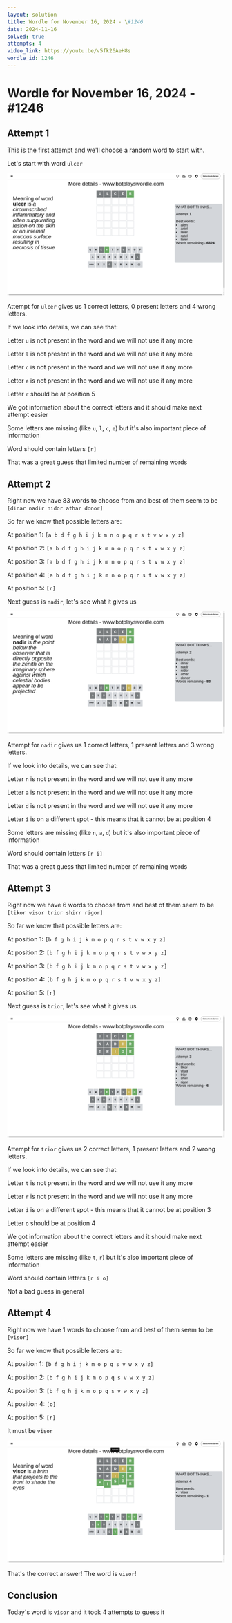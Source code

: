 ```yaml
---
layout: solution
title: Wordle for November 16, 2024 - \#1246
date: 2024-11-16
solved: true
attempts: 4
video_link: https://youtu.be/v5fk26AeH8s
wordle_id: 1246
---
```


# Wordle for November 16, 2024 - \#1246

## Attempt 1

This is the first attempt and we'll choose a random word to start with.

Let's start with word `ulcer`

![Attempt 1](2024-11-16/attempt-1.png)

Attempt for `ulcer` gives us 1 correct letters, 0 present letters and 4 wrong letters.

If we look into details, we can see that:

Letter `u` is not present in the word and we will not use it any more

Letter `l` is not present in the word and we will not use it any more

Letter `c` is not present in the word and we will not use it any more

Letter `e` is not present in the word and we will not use it any more

Letter `r` should be at position 5

We got information about the correct letters and it should make next attempt easier

Some letters are missing (like `u`, `l`, `c`, `e`) but it's also important piece of information

Word should contain letters `[r]`

That was a great guess that limited number of remaining words



## Attempt 2

Right now we have 83 words to choose from and best of them seem to be `[dinar nadir nidor athar donor]`

So far we know that possible letters are:

At position 1: `[a b d f g h i j k m n o p q r s t v w x y z]`

At position 2: `[a b d f g h i j k m n o p q r s t v w x y z]`

At position 3: `[a b d f g h i j k m n o p q r s t v w x y z]`

At position 4: `[a b d f g h i j k m n o p q r s t v w x y z]`

At position 5: `[r]`

Next guess is `nadir`, let's see what it gives us

![Attempt 2](2024-11-16/attempt-2.png)

Attempt for `nadir` gives us 1 correct letters, 1 present letters and 3 wrong letters.

If we look into details, we can see that:

Letter `n` is not present in the word and we will not use it any more

Letter `a` is not present in the word and we will not use it any more

Letter `d` is not present in the word and we will not use it any more

Letter `i` is on a different spot - this means that it cannot be at position 4

Some letters are missing (like `n`, `a`, `d`) but it's also important piece of information

Word should contain letters `[r i]`

That was a great guess that limited number of remaining words



## Attempt 3

Right now we have 6 words to choose from and best of them seem to be `[tikor visor trior shirr rigor]`

So far we know that possible letters are:

At position 1: `[b f g h i j k m o p q r s t v w x y z]`

At position 2: `[b f g h i j k m o p q r s t v w x y z]`

At position 3: `[b f g h i j k m o p q r s t v w x y z]`

At position 4: `[b f g h j k m o p q r s t v w x y z]`

At position 5: `[r]`

Next guess is `trior`, let's see what it gives us

![Attempt 3](2024-11-16/attempt-3.png)

Attempt for `trior` gives us 2 correct letters, 1 present letters and 2 wrong letters.

If we look into details, we can see that:

Letter `t` is not present in the word and we will not use it any more

Letter `r` is not present in the word and we will not use it any more

Letter `i` is on a different spot - this means that it cannot be at position 3

Letter `o` should be at position 4

We got information about the correct letters and it should make next attempt easier

Some letters are missing (like `t`, `r`) but it's also important piece of information

Word should contain letters `[r i o]`

Not a bad guess in general



## Attempt 4

Right now we have 1 words to choose from and best of them seem to be `[visor]`

So far we know that possible letters are:

At position 1: `[b f g h i j k m o p q s v w x y z]`

At position 2: `[b f g h i j k m o p q s v w x y z]`

At position 3: `[b f g h j k m o p q s v w x y z]`

At position 4: `[o]`

At position 5: `[r]`

It must be `visor`

![Attempt 4](2024-11-16/attempt-4.png)

That's the correct answer! The word is `visor`!

## Conclusion

Today's word is `visor` and it took 4 attempts to guess it


